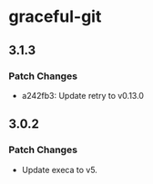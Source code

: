 # graceful-git

## 3.1.3

### Patch Changes

- a242fb3: Update retry to v0.13.0

## 3.0.2

### Patch Changes

- Update execa to v5.
